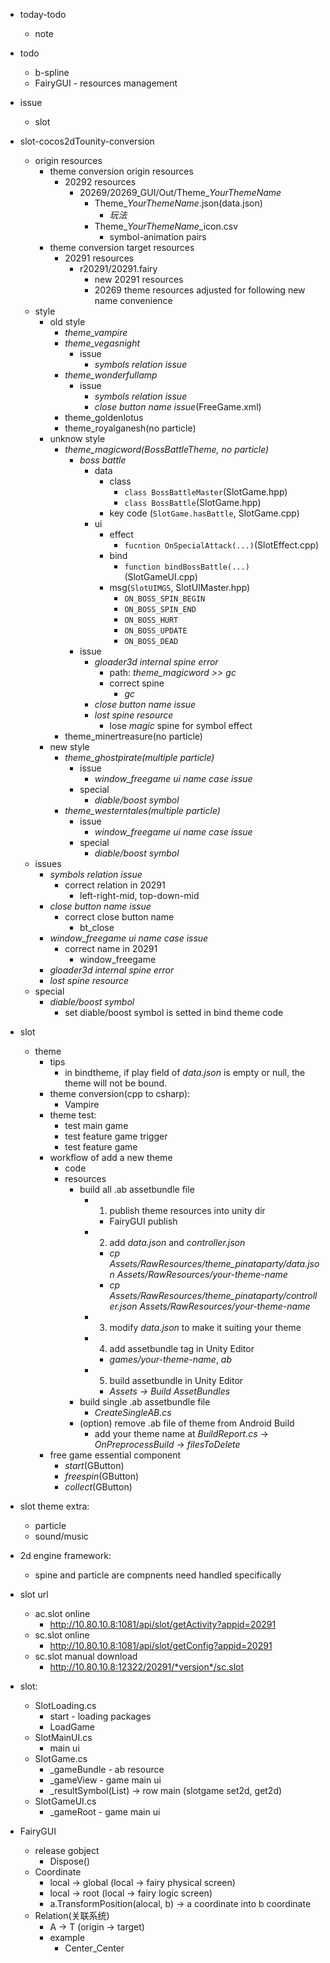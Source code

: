 - today-todo
    - note

- todo
    - b-spline
    - FairyGUI - resources management 

- issue
    - slot


- slot-cocos2dTounity-conversion
    - origin resources
        - theme conversion origin resources
            - 20292 resources
                - 20269/20269_GUI/Out/Theme_*YourThemeName*
                    - Theme_*YourThemeName*.json(data.json)
                        - *玩法*
                    - Theme_*YourThemeName*_icon.csv
                        - symbol-animation pairs 
        - theme conversion target resources
            - 20291 resources
                - r20291/20291.fairy
                    - new 20291 resources
                    - 20269 theme resources adjusted for following new name convenience 
    - style
        - old style
            - *theme_vampire*
            - *theme_vegasnight*
                - issue
                    - *symbols relation issue*
            - *theme_wonderfullamp*
                - issue
                    - *symbols relation issue*
                    - *close button name issue*(FreeGame.xml)
            - theme_goldenlotus
            - theme_royalganesh(no particle)
        - unknow style 
            - *theme_magicword(BossBattleTheme, no particle)*
                - *boss battle*
                    - data
                        - class
                            - `class BossBattleMaster`(SlotGame.hpp) 
                            - `class BossBattle`(SlotGame.hpp)
                        - key code (`SlotGame.hasBattle`, SlotGame.cpp)
                    - ui
                        - effect
                            - `fucntion OnSpecialAttack(...)`(SlotEffect.cpp)
                        - bind
                            - `function bindBossBattle(...)`(SlotGameUI.cpp)
                        - msg(`SlotUIMGS`, SlotUIMaster.hpp)
                            - `ON_BOSS_SPIN_BEGIN`
                            - `ON_BOSS_SPIN_END`
                            - `ON_BOSS_HURT`
                            - `ON_BOSS_UPDATE`
                            - `ON_BOSS_DEAD`
                - issue
                    - *gloader3d internal spine error*
                        - path: *theme_magicword >> gc*
                        - correct spine
                            - *gc* 
                    - *close button name issue*
                    - *lost spine resource*
                        - lose *magic* spine for symbol effect
            - theme_minertreasure(no particle)
        - new style
            - *theme_ghostpirate(multiple particle)*
                - issue
                    - *window_freegame ui name case issue* 
                - special
                    - *diable/boost symbol*
            - *theme_westerntales(multiple particle)*
                - issue
                    - *window_freegame ui name case issue* 
                - special
                    - *diable/boost symbol*
    - issues
        - *symbols relation issue*
            - correct relation in 20291 
                - left-right-mid, top-down-mid
        - *close button name issue*
            - correct close button name
                - bt_close 
        - *window_freegame ui name case issue* 
            - correct name in 20291
                - window_freegame
        - *gloader3d internal spine error*
        - *lost spine resource*
    - special
        - *diable/boost symbol*
            - set diable/boost symbol is setted in bind theme code 

- slot
    - theme
        - tips
            - in bindtheme, if play field of *data.json* is empty or null, the theme will not be bound. 
        - theme conversion(cpp to csharp):
            - Vampire
        - theme test:
            - test main game
            - test feature game trigger
            - test feature game
        - workflow of add a new theme
            - code
            - resources
                - build all .ab assetbundle file
                    - 1. publish theme resources into unity dir 
                        - FairyGUI publish
                    - 2. add *data.json* and *controller.json*
                        - *cp Assets/RawResources/theme_pinataparty/data.json Assets/RawResources/your-theme-name*
                        - *cp Assets/RawResources/theme_pinataparty/controller.json Assets/RawResources/your-theme-name*
                    - 3. modify *data.json* to make it suiting your theme
                    - 4. add assetbundle tag in Unity Editor
                        - *games/your-theme-name*, *ab*
                    - 5. build assetbundle in Unity Editor
                        - *Assets -> Build AssetBundles*
                - build single .ab assetbundle file
                    - *CreateSingleAB.cs*
                - (option) remove .ab file of theme from Android Build
                    - add your theme name at *BuildReport.cs* -> *OnPreprocessBuild* -> *filesToDelete*
        - free game essential component 
            - *start*(GButton)
            - *freespin*(GButton)
            - *collect*(GButton)

- slot theme extra:
    - particle
    - sound/music

- 2d engine framework:
    - spine and particle are compnents need handled specifically

- slot url
    - ac.slot online
        - http://10.80.10.8:1081/api/slot/getActivity?appid=20291
    - sc.slot online
        - http://10.80.10.8:1081/api/slot/getConfig?appid=20291
    - sc.slot manual download
        - http://10.80.10.8:12322/20291/*version*/sc.slot


- slot:
    - SlotLoading.cs
        - start - loading packages
        - LoadGame
    - SlotMainUI.cs
        - main ui
    - SlotGame.cs
        - _gameBundle - ab resource
        - _gameView - game main ui
        - _resultSymbol(List<int>) -> row main (slotgame set2d, get2d)
    - SlotGameUI.cs
        - _gameRoot - game main ui

- FairyGUI
    - release gobject
        - Dispose()
    - Coordinate
        - local -> global (local -> fairy physical screen)
        - local -> root (local -> fairy logic screen)
        - a.TransformPosition(alocal, b) -> a coordinate into b coordinate
    - Relation(关联系统)
        - A -> T (origin -> target)
        - example
            - Center_Center

